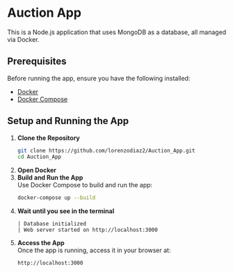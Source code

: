 # Auction App

This is a Node.js application that uses MongoDB as a database, all managed via Docker.

## Prerequisites

Before running the app, ensure you have the following installed:
- [Docker](https://www.docker.com/)
- [Docker Compose](https://docs.docker.com/compose/)

## Setup and Running the App

1. **Clone the Repository**
   ```bash
   git clone https://github.com/lorenzodiaz2/Auction_App.git
   cd Auction_App
2. **Open Docker**
3. **Build and Run the App**  
   Use Docker Compose to build and run the app:  
   ```bash
   docker-compose up --build
4. **Wait until you see in the terminal**
   ```plaintext
   | Database initialized
   | Web server started on http://localhost:3000
5. **Access the App**  
   Once the app is running, access it in your browser at:  
   ```plaintext
   http://localhost:3000